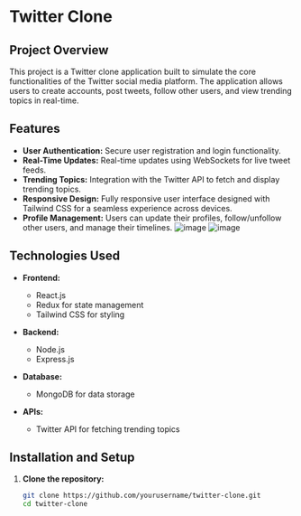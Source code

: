 # Twitter Clone

## Project Overview

This project is a Twitter clone application built to simulate the core functionalities of the Twitter social media platform. The application allows users to create accounts, post tweets, follow other users, and view trending topics in real-time.

## Features

- **User Authentication:** Secure user registration and login functionality.
- **Real-Time Updates:** Real-time updates using WebSockets for live tweet feeds.
- **Trending Topics:** Integration with the Twitter API to fetch and display trending topics.
- **Responsive Design:** Fully responsive user interface designed with Tailwind CSS for a seamless experience across devices.
- **Profile Management:** Users can update their profiles, follow/unfollow other users, and manage their timelines.
  ![image](https://i.imgur.com/9AgrDMV.png)
  ![image](https://i.imgur.com/ptoS2VN.png)

  


## Technologies Used

- **Frontend:**
  - React.js
  - Redux for state management
  - Tailwind CSS for styling

- **Backend:**
  - Node.js
  - Express.js

- **Database:**
  - MongoDB for data storage

- **APIs:**
  - Twitter API for fetching trending topics

## Installation and Setup

1. **Clone the repository:**
   ```bash
   git clone https://github.com/yourusername/twitter-clone.git
   cd twitter-clone
